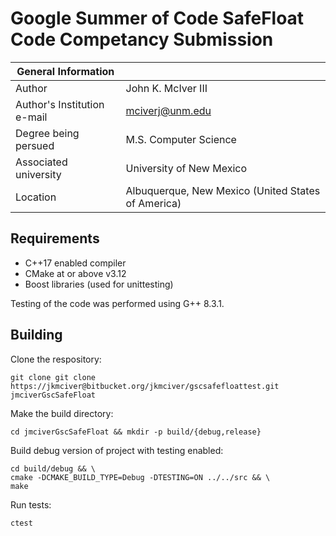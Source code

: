 # Google Summer of Code SafeFloat Code Competancy Submission

| General Information        |                                                    |
|----------------------------|----------------------------------------------------|
|Author                      | John K. McIver III                                 |
|Author's Institution e-mail | mciverj@unm.edu                                    |
|Degree being persued        | M.S. Computer Science                              |
|Associated university       | University of New Mexico                           |
|Location                    | Albuquerque, New Mexico (United States of America) |

## Requirements

* C++17 enabled compiler
* CMake at or above v3.12
* Boost libraries (used for unittesting)

Testing of the code was performed using G++ 8.3.1.

## Building

Clone the respository:

```shell
git clone git clone https://jkmciver@bitbucket.org/jkmciver/gscsafefloattest.git jmciverGscSafeFloat
```

Make the build directory:
```shell
cd jmciverGscSafeFloat && mkdir -p build/{debug,release}
```

Build debug version of project with testing enabled:
```shell
cd build/debug && \
cmake -DCMAKE_BUILD_TYPE=Debug -DTESTING=ON ../../src && \
make 
```

Run tests:
```shell
ctest
```



